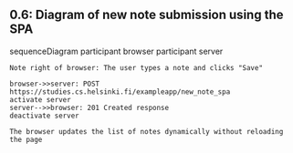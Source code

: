 ## 0.6: Diagram of new note submission using the SPA

sequenceDiagram
    participant browser
    participant server

    Note right of browser: The user types a note and clicks "Save"

    browser->>server: POST https://studies.cs.helsinki.fi/exampleapp/new_note_spa
    activate server
    server-->>browser: 201 Created response
    deactivate server

    The browser updates the list of notes dynamically without reloading the page
